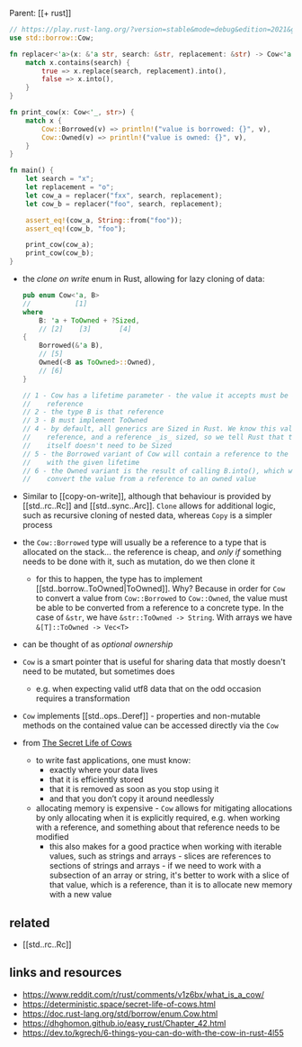 Parent: [[+ rust]]

```rust
// https://play.rust-lang.org/?version=stable&mode=debug&edition=2021&gist=9210b2e9ef382a8b6e451a6ad8bbf3be
use std::borrow::Cow;

fn replacer<'a>(x: &'a str, search: &str, replacement: &str) -> Cow<'a, str> {
    match x.contains(search) {
        true => x.replace(search, replacement).into(),
        false => x.into(),
    }
}

fn print_cow(x: Cow<'_, str>) {
    match x {
        Cow::Borrowed(v) => println!("value is borrowed: {}", v),
        Cow::Owned(v) => println!("value is owned: {}", v),
    }
}

fn main() {
    let search = "x";
    let replacement = "o";
    let cow_a = replacer("fxx", search, replacement);
    let cow_b = replacer("foo", search, replacement);

    assert_eq!(cow_a, String::from("foo"));
    assert_eq!(cow_b, "foo");

    print_cow(cow_a);
    print_cow(cow_b);
}
```

- the _clone on write_ enum in Rust, allowing for lazy cloning of data:

  ```rust
  pub enum Cow<'a, B>
  //           [1]
  where
      B: 'a + ToOwned + ?Sized,
      // [2]    [3]       [4]
  {
      Borrowed(&'a B),
      // [5]
      Owned(<B as ToOwned>::Owned),
      // [6]
  }

  // 1 - Cow has a lifetime parameter - the value it accepts must be a
  //    reference
  // 2 - the type B is that reference
  // 3 - B must implement ToOwned
  // 4 - by default, all generics are Sized in Rust. We know this value is a
  //    reference, and a reference _is_ sized, so we tell Rust that the value
  //    itself doesn't need to be Sized
  // 5 - the Borrowed variant of Cow will contain a reference to the type B,
  //    with the given lifetime
  // 6 - the Owned variant is the result of calling B.into(), which will
  //    convert the value from a reference to an owned value
  ```

- Similar to [[copy-on-write]], although that behaviour is provided by
  [[std..rc..Rc]] and [[std..sync..Arc]]. `Clone` allows for additional logic,
  such as recursive cloning of nested data, whereas `Copy` is a simpler
  process
- the `Cow::Borrowed` type will usually be a reference to a type that is
  allocated on the stack... the reference is cheap, and _only if_ something
  needs to be done with it, such as mutation, do we then clone it
  - for this to happen, the type has to implement [[std..borrow..ToOwned|ToOwned]].
    Why? Because in order for `Cow` to convert a value from `Cow::Borrowed` to
    `Cow::Owned`, the value must be able to be converted from a reference to a
    concrete type. In the case of `&str`, we have `&str::ToOwned -> String`.
    With arrays we have `&[T]::ToOwned -> Vec<T>`
- can be thought of as _optional ownership_
- `Cow` is a smart pointer that is useful for sharing data that mostly doesn't
  need to be mutated, but sometimes does
  - e.g. when expecting valid utf8 data that on the odd occasion requires a transformation
- `Cow` implements [[std..ops..Deref]] - properties and non-mutable methods
  on the contained value can be accessed directly via the `Cow`
- from [The Secret Life of Cows](https://deterministic.space/secret-life-of-cows.html)
  - to write fast applications, one must know:
    - exactly where your data lives
    - that it is efficiently stored
    - that it is removed as soon as you stop using it
    - and that you don’t copy it around needlessly
  - allocating memory is expensive - `Cow` allows for mitigating allocations by
    only allocating when it is explicitly required, e.g. when working with a
    reference, and something about that reference needs to be modified
    - this also makes for a good practice when working with iterable values,
      such as strings and arrays - slices are references to sections of
      strings and arrays - if we need to work with a subsection of an array or
      string, it's better to work with a slice of that value, which is a
      reference, than it is to allocate new memory with a new value

## related

- [[std..rc..Rc]]

## links and resources

- https://www.reddit.com/r/rust/comments/v1z6bx/what_is_a_cow/
- https://deterministic.space/secret-life-of-cows.html
- https://doc.rust-lang.org/std/borrow/enum.Cow.html
- https://dhghomon.github.io/easy_rust/Chapter_42.html
- https://dev.to/kgrech/6-things-you-can-do-with-the-cow-in-rust-4l55
